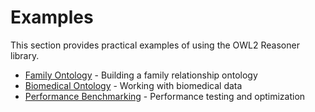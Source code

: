 # Examples

This section provides practical examples of using the OWL2 Reasoner library.

- [Family Ontology](family.md) - Building a family relationship ontology
- [Biomedical Ontology](biomedical.md) - Working with biomedical data
- [Performance Benchmarking](benchmarking.md) - Performance testing and optimization